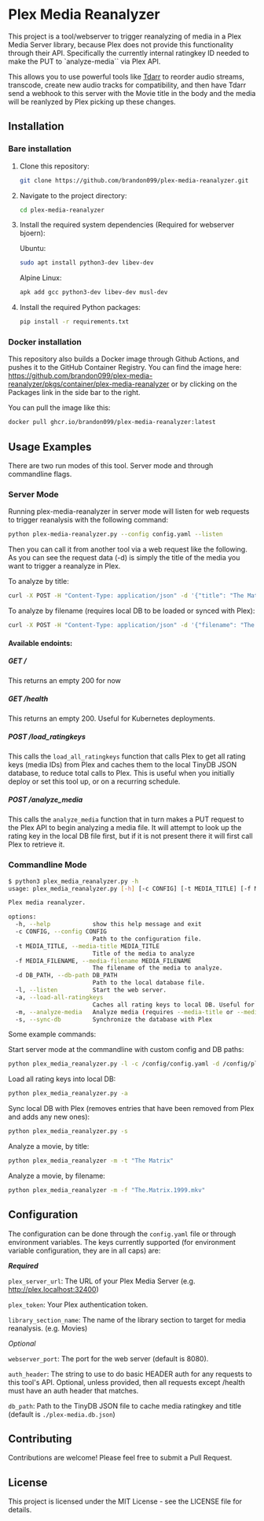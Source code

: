 # Plex Media Reanalyzer

This project is a tool/webserver to trigger reanalyzing of media in a Plex Media Server library, because Plex does not provide this functionality through their API. Specifically the currently internal ratingkey ID needed to make the PUT to `analyze-media`` via Plex API.

This allows you to use powerful tools like [Tdarr](https://github.com/HaveAGitGat/Tdarr) to reorder audio streams, transcode, create new audio tracks for compatibility, and then have Tdarr send a webhook to this server with the Movie title in the body and the media will be reanlyzed by Plex picking up these changes.

## Installation

### Bare installation

1. Clone this repository:
   ```bash
   git clone https://github.com/brandon099/plex-media-reanalyzer.git
   ```

2. Navigate to the project directory:
   ```bash
   cd plex-media-reanalyzer
   ```
3. Install the required system dependencies (Required for webserver bjoern):
   
   Ubuntu:
   ```bash
   sudo apt install python3-dev libev-dev
   ``` 
   Alpine Linux:
   ```bash
   apk add gcc python3-dev libev-dev musl-dev
   ```

4. Install the required Python packages:
   ```bash
   pip install -r requirements.txt
   ``` 

### Docker installation
This repository also builds a Docker image through Github Actions, and pushes it to the GitHub Container Registry. You can find the image here: https://github.com/brandon099/plex-media-reanalyzer/pkgs/container/plex-media-reanalyzer or by clicking on the Packages link in the side bar to the right.

You can pull the image like this:

```bash
docker pull ghcr.io/brandon099/plex-media-reanalyzer:latest
```

## Usage Examples
There are two run modes of this tool. Server mode and through commandline flags.

### Server Mode
Running plex-media-reanalyzer in server mode will listen for web requests to trigger reanalysis with the following command:

   ```bash
   python plex-media-reanalyzer.py --config config.yaml --listen
   ```

Then you can call it from another tool via a web request like the following. As you can see the request data (-d) is simply the title of the media you want to trigger a reanalyze in Plex.

To analyze by title:
   ```bash
   curl -X POST -H "Content-Type: application/json" -d '{"title": "The Matrix"}' http://localhost:8080/analyze_media
   ```
To analyze by filename (requires local DB to be loaded or synced with Plex):
   ```bash
   curl -X POST -H "Content-Type: application/json" -d '{"filename": "The.Matrix.1999.mkv"}' http://localhost:8080/analyze_media
   ```

#### Available endoints:
##### GET /
This returns an empty 200 for now

##### GET /health
This returns an empty 200. Useful for Kubernetes deployments.

##### POST /load_ratingkeys
This calls the `load_all_ratingkeys` function that calls Plex to get all rating keys (media IDs) from Plex and caches them to the local TinyDB JSON database, to reduce total calls to Plex. This is useful when you initially deploy or set this tool up, or on a recurring schedule.

##### POST /analyze_media
This calls the `analyze_media` function that in turn makes a PUT request to the Plex API to begin analyzing a media file. It will attempt to look up the rating key in the local DB file first, but if it is not present there it will first call Plex to retrieve it.

### Commandline Mode

```bash
$ python3 plex_media_reanalyzer.py -h
usage: plex_media_reanalyzer.py [-h] [-c CONFIG] [-t MEDIA_TITLE] [-f MEDIA_FILENAME] [-d DB_PATH] (-l | -a | -m | -s)

Plex media reanalyzer.

options:
  -h, --help            show this help message and exit
  -c CONFIG, --config CONFIG
                        Path to the configuration file.
  -t MEDIA_TITLE, --media-title MEDIA_TITLE
                        Title of the media to analyze
  -f MEDIA_FILENAME, --media-filename MEDIA_FILENAME
                        The filename of the media to analyze.
  -d DB_PATH, --db-path DB_PATH
                        Path to the local database file.
  -l, --listen          Start the web server.
  -a, --load-all-ratingkeys
                        Caches all rating keys to local DB. Useful for first run.
  -m, --analyze-media   Analyze media (requires --media-title or --media-filename).
  -s, --sync-db         Synchronize the database with Plex
```

Some example commands:

Start server mode at the commandline with custom config and DB paths:
```bash
python plex_media_reanalyzer.py -l -c /config/config.yaml -d /config/plex-media.db.json
```

Load all rating keys into local DB:
```bash
python plex_media_reanalyzer.py -a
```

Sync local DB with Plex (removes entries that have been removed from Plex and adds any new ones):
```bash
python plex_media_reanalyzer.py -s
```


Analyze a movie, by title:
```bash
python plex_media_reanalyzer -m -t "The Matrix"
```

Analyze a movie, by filename:
```bash
python plex_media_reanalyzer -m -f "The.Matrix.1999.mkv"
```

## Configuration
The configuration can be done through the `config.yaml` file or through environment variables. The keys currently supported (for environment variable configuration, they are in all caps) are:

_**Required**_

`plex_server_url`: The URL of your Plex Media Server (e.g. http://plex.localhost:32400)

`plex_token`: Your Plex authentication token.

`library_section_name`: The name of the library section to target for media reanalysis. (e.g. Movies)

_Optional_

`webserver_port`: The port for the web server (default is 8080).

`auth_header`: The string to use to do basic HEADER auth for any requests to this tool's API. Optional, unless provided, then all requests except /health must have an auth header that matches.

`db_path`: Path to the TinyDB JSON file to cache media ratingkey and title (default is `./plex-media.db.json`)

## Contributing
Contributions are welcome! Please feel free to submit a Pull Request.

## License
This project is licensed under the MIT License - see the LICENSE file for details.